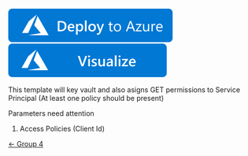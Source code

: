 [![Deploy To Azure](https://raw.githubusercontent.com/Azure/azure-quickstart-templates/master/1-CONTRIBUTION-GUIDE/images/deploytoazure.svg?sanitize=true)](https://portal.azure.com/#create/Microsoft.Template/uri/https%3A%2F%2Fraw.githubusercontent.com%2Fsudheeranguluri%2FAzureARM%2Fmaster%2FKeyVault%2Ftemplate.json)  [![Visualize](https://raw.githubusercontent.com/Azure/azure-quickstart-templates/master/1-CONTRIBUTION-GUIDE/images/visualizebutton.svg?sanitize=true)](http://armviz.io/#/?load=https%3A%2F%2Fraw.githubusercontent.com%2Fsudheeranguluri%2FAzureARM%2Fmaster%2FKeyVault%2Ftemplate.json)

This template will key vault and also asigns GET permissions to Service Principal (At least one policy should be present)

Parameters need attention

1. Access Policies (Client Id)

[&larr; Group 4](https://github.com/sudheeranguluri/AzureARM#group-4-application---contributor)
